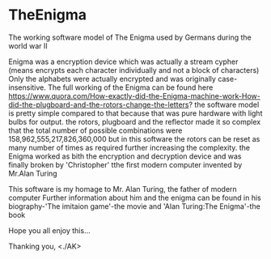 # TheEnigma
The working software model of The Enigma used by Germans during the world war II

Enigma was a encryption device which was actually a stream cypher (means encrypts each character individually and not a block of characters) Only the alphabets were actually encrypted and was originally case-insensitive. The full working of the Enigma can be found here https://www.quora.com/How-exactly-did-the-Enigma-machine-work-How-did-the-plugboard-and-the-rotors-change-the-letters?
the software model is pretty simple compared to that because that was pure hardware with light bulbs for output. the rotors, plugboard and the reflector made it so complex that the total number of possible combinations were 158,962,555,217,826,360,000
but in this software the rotors can be reset as many number of times as required further increasing the complexity.
the Enigma worked as bith the encryption and decryption device and was finally broken by 'Christopher' tthe first modern computer invented by Mr.Alan Turing

This software is my homage to Mr. Alan Turing, the father of modern computer
Further information about him and the enigma can be found in his biography-'The imitaion game'-the movie and 'Alan Turing:The Enigma'-the book

Hope you all enjoy this...

Thanking you,
<./AK>
